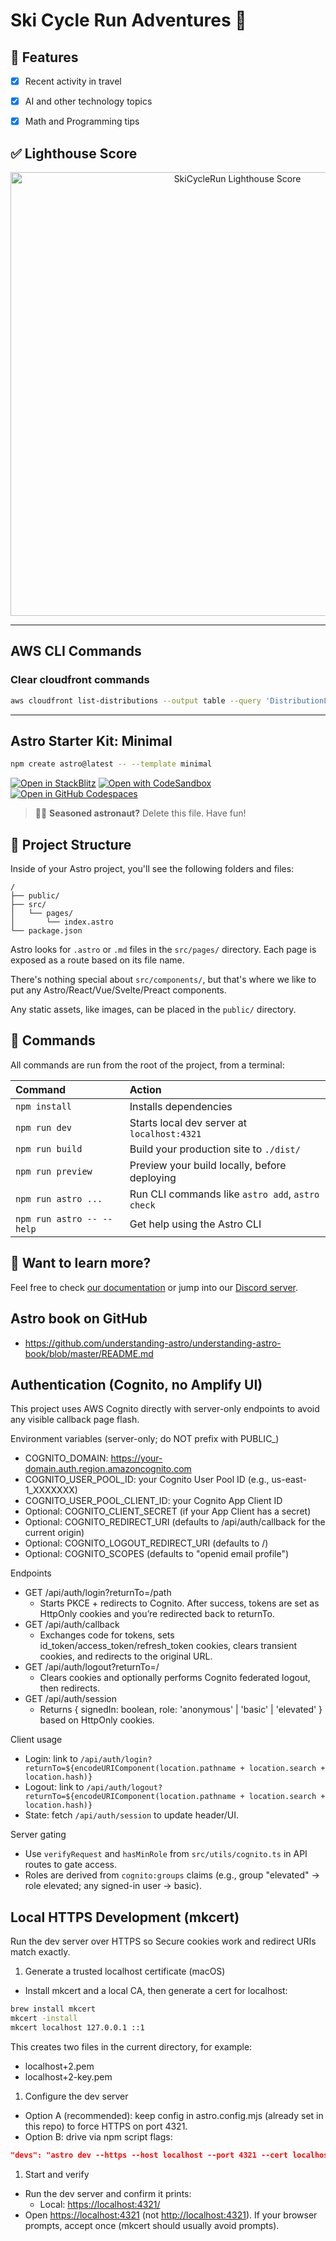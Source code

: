 # Ski Cycle Run Adventures 🧳

## 🚅 Features

- [x] Recent activity in travel
- [x] AI and other technology topics
- [x] Math and Programming tips


## ✅ Lighthouse Score

<p align="center">
  <a href="https://pagespeed.web.dev/analysis/https-skicyclerun-com/9wb9dytc6d?form_factor=desktop">
    <img width="710" alt="SkiCycleRun Lighthouse Score" src="@svg_imgs/lighthouse-score.svg">
  <a>
</p>


---

## AWS CLI Commands

### Clear cloudfront commands

```bash
aws cloudfront list-distributions --output table --query 'DistributionList.Items[*].[Id,Origins.Items[0].DomainName]'
```


---


## Astro Starter Kit: Minimal

```sh
npm create astro@latest -- --template minimal
```

[![Open in StackBlitz](https://developer.stackblitz.com/img/open_in_stackblitz.svg)](https://stackblitz.com/github/withastro/astro/tree/latest/examples/minimal)
[![Open with CodeSandbox](https://assets.codesandbox.io/github/button-edit-lime.svg)](https://codesandbox.io/p/sandbox/github/withastro/astro/tree/latest/examples/minimal)
[![Open in GitHub Codespaces](https://github.com/codespaces/badge.svg)](https://codespaces.new/withastro/astro?devcontainer_path=.devcontainer/minimal/devcontainer.json)

> 🧑‍🚀 **Seasoned astronaut?** Delete this file. Have fun!

## 🚀 Project Structure

Inside of your Astro project, you'll see the following folders and files:

```text
/
├── public/
├── src/
│   └── pages/
│       └── index.astro
└── package.json
```

Astro looks for `.astro` or `.md` files in the `src/pages/` directory. Each page is exposed as a route based on its file name.

There's nothing special about `src/components/`, but that's where we like to put any Astro/React/Vue/Svelte/Preact components.

Any static assets, like images, can be placed in the `public/` directory.

## 🧞 Commands

All commands are run from the root of the project, from a terminal:

| Command                   | Action                                           |
| :------------------------ | :----------------------------------------------- |
| `npm install`             | Installs dependencies                            |
| `npm run dev`             | Starts local dev server at `localhost:4321`      |
| `npm run build`           | Build your production site to `./dist/`          |
| `npm run preview`         | Preview your build locally, before deploying     |
| `npm run astro ...`       | Run CLI commands like `astro add`, `astro check` |
| `npm run astro -- --help` | Get help using the Astro CLI                     |

## 👀 Want to learn more?

Feel free to check [our documentation](https://docs.astro.build) or jump into our [Discord server](https://astro.build/chat).


## Astro book on GitHub

- <https://github.com/understanding-astro/understanding-astro-book/blob/master/README.md>


## Authentication (Cognito, no Amplify UI)

This project uses AWS Cognito directly with server-only endpoints to avoid any visible callback page flash.

Environment variables (server-only; do NOT prefix with PUBLIC_)

- COGNITO_DOMAIN: <https://your-domain.auth.region.amazoncognito.com>
- COGNITO_USER_POOL_ID: your Cognito User Pool ID (e.g., us-east-1_XXXXXXX)
- COGNITO_USER_POOL_CLIENT_ID: your Cognito App Client ID
- Optional: COGNITO_CLIENT_SECRET (if your App Client has a secret)
- Optional: COGNITO_REDIRECT_URI (defaults to /api/auth/callback for the current origin)
- Optional: COGNITO_LOGOUT_REDIRECT_URI (defaults to /)
- Optional: COGNITO_SCOPES (defaults to "openid email profile")

Endpoints

- GET /api/auth/login?returnTo=/path
  - Starts PKCE + redirects to Cognito. After success, tokens are set as HttpOnly cookies and you’re redirected back to returnTo.
- GET /api/auth/callback
  - Exchanges code for tokens, sets id_token/access_token/refresh_token cookies, clears transient cookies, and redirects to the original URL.
- GET /api/auth/logout?returnTo=/
  - Clears cookies and optionally performs Cognito federated logout, then redirects.
- GET /api/auth/session
  - Returns { signedIn: boolean, role: 'anonymous' | 'basic' | 'elevated' } based on HttpOnly cookies.

Client usage

- Login: link to `/api/auth/login?returnTo=${encodeURIComponent(location.pathname + location.search + location.hash)}`
- Logout: link to `/api/auth/logout?returnTo=${encodeURIComponent(location.pathname + location.search + location.hash)}`
- State: fetch `/api/auth/session` to update header/UI.

Server gating

- Use `verifyRequest` and `hasMinRole` from `src/utils/cognito.ts` in API routes to gate access.
- Roles are derived from `cognito:groups` claims (e.g., group "elevated" -> role elevated; any signed-in user -> basic).


## Local HTTPS Development (mkcert)

Run the dev server over HTTPS so Secure cookies work and redirect URIs match exactly.

1. Generate a trusted localhost certificate (macOS)

- Install mkcert and a local CA, then generate a cert for localhost:

```bash
brew install mkcert
mkcert -install
mkcert localhost 127.0.0.1 ::1
```

This creates two files in the current directory, for example:

- localhost+2.pem
- localhost+2-key.pem

1. Configure the dev server

- Option A (recommended): keep config in astro.config.mjs (already set in this repo) to force HTTPS on port 4321.
- Option B: drive via npm script flags:

```json
"devs": "astro dev --https --host localhost --port 4321 --cert localhost+2.pem --key localhost+2-key.pem"
```

1. Start and verify

- Run the dev server and confirm it prints:
  - Local: <https://localhost:4321/>
- Open <https://localhost:4321> (not <http://localhost:4321>). If your browser prompts, accept once (mkcert should usually avoid prompts).

